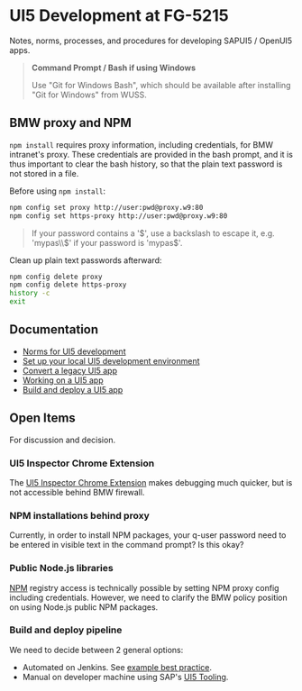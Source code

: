 # UI5 Development at FG-5215

Notes, norms, processes, and procedures for developing SAPUI5 / OpenUI5 apps.


> **Command Prompt / Bash if using Windows**
>
> Use "Git for Windows Bash", which should be available after installing "Git for Windows" from WUSS.

## BMW proxy and NPM

`npm install` requires proxy information, including credentials, for BMW intranet's proxy. These credentials are provided in the bash prompt, and it is thus important to clear the bash history, so that the plain text password is not stored in a file.

Before using `npm install`:

```bash
npm config set proxy http://user:pwd@proxy.w9:80
npm config set https-proxy http://user:pwd@proxy.w9:80
```

> If your password contains a '$', use a backslash to escape it, e.g. 'mypas\\$' if your password is 'mypas$'.

Clean up plain text passwords afterward:

```bash
npm config delete proxy
npm config delete https-proxy
history -c
exit
```

## Documentation

- [Norms for UI5 development](./norms.md)
- [Set up your local UI5 development environment](./setup.md)
- [Convert a legacy UI5 app](./convert.md)
- [Working on a UI5 app](./develop.md)
- [Build and deploy a UI5 app](./deploy.md)

## Open Items

For discussion and decision.

### UI5 Inspector Chrome Extension

The [UI5 Inspector Chrome Extension](https://chrome.google.com/webstore/detail/ui5-inspector/bebecogbafbighhaildooiibipcnbngo) makes debugging much quicker, but is not accessible behind BMW firewall.

### NPM installations behind proxy

Currently, in order to install NPM packages, your q-user password need to be entered in visible text in the command prompt? Is this okay?

### Public Node.js libraries

[NPM](https://www.npmjs.com/) registry access is technically possible by setting NPM proxy config including credentials. However, we need to clarify the BMW policy position on using Node.js public NPM packages.

### Build and deploy pipeline

We need to decide between 2 general options:

- Automated on Jenkins. See [example best practice](https://developers.sap.com/tutorials/ci-best-practices-fiori-abap.html).
- Manual on developer machine using SAP's [UI5 Tooling](https://github.com/SAP/ui5-tooling).
